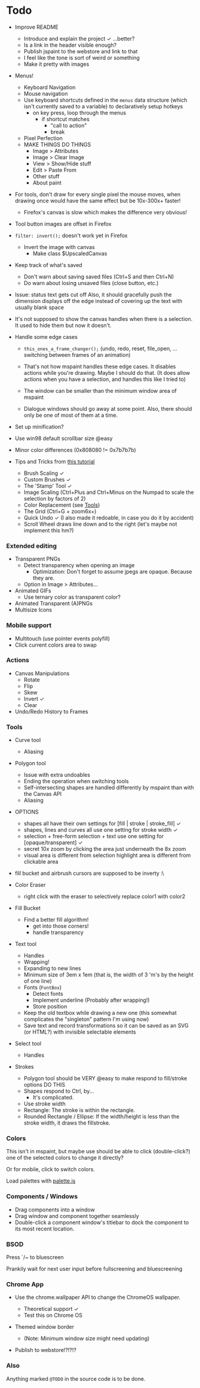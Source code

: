 
# Todo

* Improve README
	* Introduce and explain the project ✓ ...better?
	* Is a link in the header visible enough?
	* Publish jspaint to the webstore and link to that
	* I feel like the tone is sort of weird or something
	* Make it pretty with images

* Menus!
	* Keyboard Navigation
	* Mouse navigation
	* Use keyboard shortcuts defined in the `menus` data structure (which isn't currently saved to a variable) to declaratively setup hotkeys
		* on key press, loop through the menus
			* if shortcut matches
				* "call to action"
				* break
	* Pixel Perfection
	* MAKE THINGS DO THINGS
		* Image > Attributes
		* Image > Clear Image
		* View > Show/Hide stuff
		* Edit > Paste From
		* Other stuff
		* About paint

* For tools, don't draw for every single pixel the mouse moves, when drawing once would have the same effect but be 10x-300x+ faster!
	* Firefox's canvas is slow which makes the difference very obvious!

* Tool button images are offset in Firefox

* `filter: invert();` doesn't work yet in Firefox
	* Invert the image with canvas
		* Make class $UpscaledCanvas

* Keep track of what's saved
	* Don't warn about saving saved files (Ctrl+S and then Ctrl+N)
	* Do warn about losing unsaved files (close button, etc.)

* Issue: status text gets cut off
	Also, it should gracefully push the dimension displays off the edge instead of covering up the text with usually blank space

* It's not supposed to show the canvas handles when there is a selection. It used to hide them but now it doesn't.

* Handle some edge cases
	* `this_ones_a_frame_changer();` (undo, redo, reset, file_open, ... switching between frames of an animation)
	* That's not how mspaint handles these edge cases. It disables actions while you're drawing. Maybe I should do that. (It does allow actions when you have a selection, and handles this like I tried to)
	
	* The window can be smaller than the minimum window area of mspaint
	* Dialogue windows should go away at some point. Also, there should only be one of most of them at a time.

* Set up minification?


* Use win98 default scrollbar size @easy
* Minor color differences (0x808080 != 0x7b7b7b)

* Tips and Tricks from [this tutorial](http://www.albinoblacksheep.com/tutorial/mspaint)
	* Brush Scaling ✓
	* Custom Brushes ✓
	* The 'Stamp' Tool ✓
	* Image Scaling (Ctrl+Plus and Ctrl+Minus on the Numpad to scale the selection by factors of 2)
	* Color Replacement (see [Tools](#tools))
	* The Grid (Ctrl+G + zoom6x+)
	* Quick Undo ✓ (I also made it redoable, in case you do it by accident)
	* Scroll Wheel draws line down and to the right (let's maybe not implement this hm?)

### Extended editing

* Transparent PNGs
	* Detect transparency when opening an image
		* Optimization: Don't forget to assume jpegs are opaque. Because they are.
	* Option in Image > Attributes...
* Animated GIFs
	* Use ternary color as transparent color?
* Animated Transparent (A)PNGs
* Multisize Icons

### Mobile support

* Multitouch (use pointer events polyfill)
* Click current colors area to swap

### Actions

* Canvas Manipulations
	* Rotate
	* Flip
	* Skew
	* Invert ✓
	* Clear
* Undo/Redo History to Frames

### Tools

* Curve tool
	* Aliasing

* Polygon tool
	* Issue with extra undoables
	* Ending the operation when switching tools
	* Self-intersecting shapes are handled differently by mspaint than with the Canvas API
	* Aliasing

* OPTIONS
	* shapes all have their own settings for [fill | stroke | stroke_fill] ✓
	* shapes, lines and curves all use one setting for stroke width ✓
	* selection + free-form selection + text use one setting for [opaque/transparent] ✓
	* secret 10x zoom by clicking the area just underneath the 8x zoom
	* visual area is different from selection highlight area is different from clickable area

* fill bucket and airbrush cursors are supposed to be inverty :\

* Color Eraser
	* right click with the eraser to selectively replace color1 with color2

* Fill Bucket
	* Find a better fill algorithm!
		* get into those corners!
		* handle transparency

* Text tool
	* Handles
	* Wrapping!
	* Expanding to new lines
	* Minimum size of 3em x 1em (that is, the width of 3 'm's by the height of one line)
	* Fonts (`FontBox`)
		* Detect fonts
		* Implement underline (Probably after wrapping!)
		* Store position
	* Keep the old textbox while drawing a new one (this somewhat complicates the "singleton" pattern I'm using now)
	* Save text and record transformations so it can be saved as an SVG (or HTML?) with invisible selectable elements

* Select tool
	* Handles

* Strokes
	* Polygon tool should be VERY @easy to make respond to fill/stroke options DO THIS
	* Shapes respond to Ctrl, by...
		* It's complicated.
	* Use stroke width
	* Rectangle: The stroke is within the rectangle.
	* Rounded Rectangle / Ellipse: If the width/height is less than the stroke width, it draws the fillstroke.


### Colors
This isn't in mspaint, but maybe use should be able to click (double-click?) one of the selected colors to change it directly?

Or for mobile, click to switch colors.

Load palettes with [palette.js](https://github.com/1j01/palette.js/)

### Components / Windows
* Drag components into a window
* Drag window and component together seamlessly
* Double-click a component window's titlebar to dock the component to its most recent location.


### BSOD

Press `/~ to bluescreen

Prankily wait for next user input before fullscreening and bluescreening


### Chrome App

* Use the chrome.wallpaper API to change the ChromeOS wallpaper.
	* Theoretical support ✓
	* Test this on Chrome OS

* Themed window border
	* (Note: Minimum window size might need updating)

* Publish to webstore!?!?!?

### Also

Anything marked `@TODO` in the source code is to be done.
